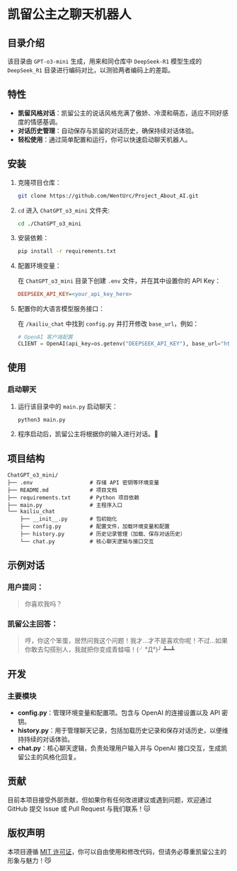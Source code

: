 # 凯留公主之聊天机器人

## 目录介绍

该目录由 `GPT-o3-mini` 生成，用来和同仓库中 `DeepSeek-R1` 模型生成的 `DeepSeek_R1` 目录进行编码对比，以测验两者编码上的差距。

## 特性

- **凯留风格对话**：凯留公主的说话风格充满了傲娇、冷漠和萌态，适应不同好感度的情感基调。
- **对话历史管理**：自动保存与凯留的对话历史，确保持续对话体验。
- **轻松使用**：通过简单配置和运行，你可以快速启动聊天机器人。

## 安装

1. 克隆项目仓库：
   ```bash
   git clone https://github.com/WentUrc/Project_About_AI.git
   ```

2. `cd` 进入 `ChatGPT_o3_mini` 文件夹:
   ```bash
   cd ./ChatGPT_o3_mini
   ```

3. 安装依赖：
   ```bash
   pip install -r requirements.txt
   ```

4. 配置环境变量：
   
   在 `ChatGPT_o3_mini` 目录下创建 `.env` 文件，并在其中设置你的 API Key：
   ```ini
   DEEPSEEK_API_KEY=<your_api_key_here>
   ```
5. 配置你的大语言模型服务接口：
   
   在 `/kailiu_chat` 中找到 `config.py` 并打开修改 `base_url`，例如：
   ```Python
   # OpenAI 客户端配置
   CLIENT = OpenAI(api_key=os.getenv("DEEPSEEK_API_KEY"), base_url="https://api.lkeap.cloud.tencent.com/v1")
   ```

## 使用

### 启动聊天

1. 运行该目录中的 `main.py` 启动聊天：
   ```bash
   python3 main.py
   ```

2. 程序启动后，凯留公主将根据你的输入进行对话。🎀

## 项目结构

```
ChatGPT_o3_mini/
├── .env                  # 存储 API 密钥等环境变量
├── README.md             # 项目文档
├── requirements.txt      # Python 项目依赖
├── main.py               # 主程序入口
└── kailiu_chat
    ├── __init__.py       # 包初始化
    ├── config.py         # 配置文件，加载环境变量和配置
    ├── history.py        # 历史记录管理（加载、保存对话历史）
    └── chat.py           # 核心聊天逻辑与接口交互
```

## 示例对话

### 用户提问：
> 你喜欢我吗？

### 凯留公主回答：
> 哼，你这个笨蛋，居然问我这个问题！我才...才不是喜欢你呢！不过...如果你敢去勾搭别人，我就把你变成青蛙喵！(╯°Д°)╯ ┻━┻

## 开发

### 主要模块

- **config.py**：管理环境变量和配置项。包含与 OpenAI 的连接设置以及 API 密钥。
- **history.py**：用于管理聊天记录，包括加载历史记录和保存对话历史，以便维持持续的对话体验。
- **chat.py**：核心聊天逻辑，负责处理用户输入并与 OpenAI 接口交互，生成凯留公主的风格化回复。

## 贡献

目前本项目接受外部贡献，但如果你有任何改进建议或遇到问题，欢迎通过 GitHub 提交 Issue 或 Pull Request 与我们联系！😽

## 版权声明

本项目遵循 [MIT 许可证](LICENSE)，你可以自由使用和修改代码，但请务必尊重凯留公主的形象与魅力！😼